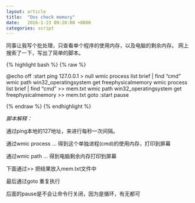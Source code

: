 ```yaml
---
layout: article
title:  "Dos check memory"
date:   2016-1-23 09:20:00 +0800
categories: script
---
```


同事让我写个批处理，只查看单个程序的使用内存，以及电脑的剩余内存。
网上搜索了一下，写出了简单的脚本。

{% highlight bash %}
{% raw %}
 
@echo off
:start
ping 127.0.0.1 > null
wmic process list brief | find “cmd”
wmic path win32_operatingsystem get freephysicalmemory
wmic process list brief | find “cmd”  >> mem.txt
wmic path win32_operatingsystem get freephysicalmemory >> mem.txt
goto :start
pause
 
{% endraw %}
{% endhighlight %}

*脚本解释：*

通过ping本地的127地址，来进行每秒一次间隔。

通过wmic process … 得到这个单独进程(cmd)的使用内存，打印到屏幕

通过wmic path … 得到电脑剩余内存打印到屏幕

下面通过>> 把结果放入mem.txt文件中

最后通过goto 重复执行

后面的pause是不会让命令行关闭，因为是循环，有无都可